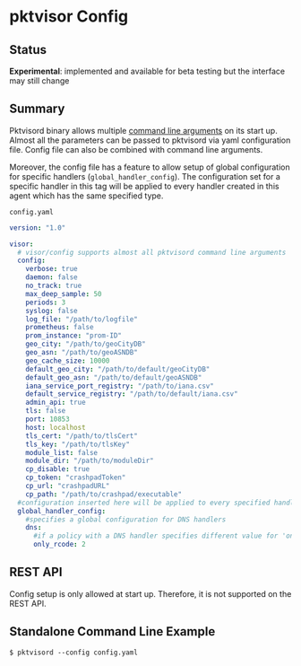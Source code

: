 # pktvisor Config

## Status
**Experimental**: implemented and available for beta testing but the interface may still change

## Summary

Pktvisord binary allows multiple [command line arguments](https://github.com/ns1labs/pktvisor#agent-usage) on its start up. Almost all the parameters can be passed to pktvisord 
via yaml configuration file. Config file can also be combined with command line arguments.

Moreover, the config file has a feature to allow setup of global configuration for specific handlers (`global_handler_config`). 
The configuration set for a specific handler in this tag will be applied to every handler created in this agent which has the same specified type.


`config.yaml`

```yaml
version: "1.0"

visor:
  # visor/config supports almost all pktvisord command line arguments 
  config:
    verbose: true
    daemon: false
    no_track: true
    max_deep_sample: 50
    periods: 3
    syslog: false
    log_file: "/path/to/logfile"
    prometheus: false
    prom_instance: "prom-ID"
    geo_city: "/path/to/geoCityDB"
    geo_asn: "/path/to/geoASNDB"
    geo_cache_size: 10000
    default_geo_city: "/path/to/default/geoCityDB"
    default_geo_asn: "/path/to/default/geoASNDB"
    iana_service_port_registry: "/path/to/iana.csv"
    default_service_registry: "/path/to/default/iana.csv"
    admin_api: true
    tls: false
    port: 10853
    host: localhost
    tls_cert: "/path/to/tlsCert"
    tls_key: "/path/to/tlsKey"
    module_list: false
    module_dir: "/path/to/moduleDir"
    cp_disable: true
    cp_token: "crashpadToken"
    cp_url: "crashpadURL"
    cp_path: "/path/to/crashpad/executable"
  #configuration inserted here will be applied to every specified handler in the agent provisioned with this config file 
  global_handler_config:
    #specifies a global configuration for DNS handlers 
    dns:
      #if a policy with a DNS handler specifies different value for 'only_rcode', this global config will be overwritten
      only_rcode: 2

```

## REST API

Config setup is only allowed at start up. Therefore, it is not supported on the REST API.

## Standalone Command Line Example

```shell
$ pktvisord --config config.yaml
```
